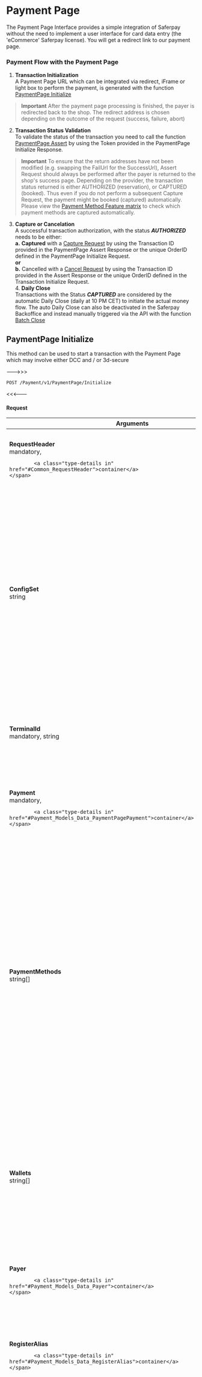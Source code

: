 # <a name="ChapterPaymentPage"></a>Payment Page

The Payment Page Interface provides a simple integration of Saferpay without the need to implement a user interface for card data entry (the 'eCommerce' Saferpay license). You will get a redirect link to our payment page.

### <a name="ChapterPaymentPageFlow"></a> Payment Flow with the Payment Page

1. **Transaction Initialization** <br /> A Payment Page URL which can be integrated via redirect, iFrame or light box to perform the payment, is generated with the function <a target="_self" href="http://saferpay.github.io/jsonapi/#Payment_v1_PaymentPage_Initialize">PaymentPage Initialize</a>

><i class="glyphicon glyphicon-hand-right"></i> **Important** After the payment page processing is finished, the payer is redirected back to the shop. The redirect address is chosen depending on the outcome of the request (success, failure, abort)

2. **Transaction Status Validation** <br /> To validate the status of the transaction you need to call the function <a target="_self" href="http://saferpay.github.io/jsonapi/#Payment_v1_PaymentPage_Assert">PaymentPage Assert</a> by using the Token 
provided in the PaymentPage Initialize Response.

><i class="glyphicon glyphicon-hand-right"></i> **Important** To ensure that the return addresses have not been modified (e.g. swapping the FailUrl for the SuccessUrl), Assert Request should always be performed after the payer is returned to the shop's success page. Depending on the provider, the transaction status returned is either AUTHORIZED (reservation), or CAPTURED (booked). Thus even if you do not perform a subsequent Capture Request, the payment might be booked (captured) automatically. Please view the  <a target="_blank" href="https://saferpay.github.io/sndbx/index.html#pm-functions">Payment Method Feature matrix</a> to check which payment methods are captured automatically.

3. **Capture or Cancelation** <br /> A successful transaction authorization, with the status ***AUTHORIZED*** needs to be  either: <br /> **a.** **Captured** with a <a target="_self" href="http://saferpay.github.io/jsonapi/#Payment_v1_Transaction_Capture">Capture Request</a> by using the Transaction ID provided  in the PaymentPage Assert Response or the unique OrderID defined in the PaymentPage Initialize Request.<br /> **or** <br /> **b.** Cancelled with a <a target="_self" href="http://saferpay.github.io/jsonapi/#Payment_v1_Transaction_Cancel">Cancel Request</a> by using the Transaction ID provided in the Assert Response or the unique OrderID defined in the Transaction Initialize Request. <br /> 4. **Daily Close** <br /> Transactions with the Status ***CAPTURED*** are considered by the automatic Daily Close (daily at 10 PM CET) to initiate the actual money flow. The auto Daily Close can also be deactivated in the Saferpay Backoffice and instead manually triggered via the API with the function <a target="_self" href="http://saferpay.github.io/jsonapi/index.html#ChapterBatch ">Batch Close</a>






## <a name="Payment_v1_PaymentPage_Initialize"></a>PaymentPage Initialize


This method can be used to start a transaction with the Payment Page which may involve either DCC and / or 3d-secure

--->>>

```
POST /Payment/v1/PaymentPage/Initialize
```

<<<---

#### Request




<table class="table">
	<thead>
		<tr>
			<th colspan="2">Arguments</th>
		</tr>
	</thead>
				<tr>
					<td class="col-sm-4 text-right">
	<strong>RequestHeader</strong><br />
	<span class="text-muted small">
			<span>
				<span class="text-mandatory">mandatory</span>,
			</span>
		
			<a class="type-details in" href="#Common_RequestHeader">container</a>
	</span>
</td>
<td class="col-sm-8">
	
	<div style="padding-bottom: 10px">General information about the request.</div>
	<i class="small text-muted">
			</i>
</td>
				</tr>
				<tr>
					<td class="col-sm-4 text-right">
	<strong>ConfigSet</strong><br />
	<span class="text-muted small">
		string
	</span>
</td>
<td class="col-sm-8">
	
	<div style="padding-bottom: 10px">This parameter let you define your payment page config (PPConfig) by name. If this parameters is not set, your default PPConfig will be applied if available.<br> When the PPConfig can't be found (e.g. wrong name), the Saferpay basic style will be applied to the payment page.</div>
	<i class="small text-muted">
Id[1..20]<br />
					<span>Example: name of your payment page config (case-insensitive)</span>
	</i>
</td>
				</tr>
				<tr>
					<td class="col-sm-4 text-right">
	<strong>TerminalId</strong><br />
	<span class="text-muted small">
			<span>
				<span class="text-mandatory">mandatory</span>,
			</span>
		string
	</span>
</td>
<td class="col-sm-8">
	
	<div style="padding-bottom: 10px">Saferpay terminal id</div>
	<i class="small text-muted">
Numeric[8..8]<br />
					<span>Example: 12345678</span>
	</i>
</td>
				</tr>
				<tr>
					<td class="col-sm-4 text-right">
	<strong>Payment</strong><br />
	<span class="text-muted small">
			<span>
				<span class="text-mandatory">mandatory</span>,
			</span>
		
			<a class="type-details in" href="#Payment_Models_Data_PaymentPagePayment">container</a>
	</span>
</td>
<td class="col-sm-8">
	
	<div style="padding-bottom: 10px">Information about the payment (amount, currency, ...)</div>
	<i class="small text-muted">
			</i>
</td>
				</tr>
				<tr>
					<td class="col-sm-4 text-right">
	<strong>PaymentMethods</strong><br />
	<span class="text-muted small">
		string[]
	</span>
</td>
<td class="col-sm-8">
	
	<div style="padding-bottom: 10px">Used to restrict the means of payment which are available to the payer for this transaction. If only one payment method id is set, the payment selection step will be skipped.</div>
	<i class="small text-muted">
Possible values: AMEX, BANCONTACT, BONUS, DINERS, DIRECTDEBIT, EPRZELEWY, EPS, GIROPAY, IDEAL, INVOICE, JCB, MAESTRO, MASTERCARD, MYONE, PAYPAL, PAYDIREKT, POSTCARD, POSTFINANCE, SOFORT, VISA, VPAY.<br />
					<span>Example: [&quot;VISA&quot;, &quot;MASTERCARD&quot;]</span>
	</i>
</td>
				</tr>
				<tr>
					<td class="col-sm-4 text-right">
	<strong>Wallets</strong><br />
	<span class="text-muted small">
		string[]
	</span>
</td>
<td class="col-sm-8">
	
	<div style="padding-bottom: 10px">Used to control if wallets should be enabled on the payment selection page and to go directly to the given wallet (if exactly one wallet is filled and PaymentMethods is not set).</div>
	<i class="small text-muted">
Possible values: MASTERPASS.<br />
					<span>Example: [&quot;MASTERPASS&quot;]</span>
	</i>
</td>
				</tr>
				<tr>
					<td class="col-sm-4 text-right">
	<strong>Payer</strong><br />
	<span class="text-muted small">
		
			<a class="type-details in" href="#Payment_Models_Data_Payer">container</a>
	</span>
</td>
<td class="col-sm-8">
	
	<div style="padding-bottom: 10px">Information about the payer</div>
	<i class="small text-muted">
			</i>
</td>
				</tr>
				<tr>
					<td class="col-sm-4 text-right">
	<strong>RegisterAlias</strong><br />
	<span class="text-muted small">
		
			<a class="type-details in" href="#Payment_Models_Data_RegisterAlias">container</a>
	</span>
</td>
<td class="col-sm-8">
	
	<div style="padding-bottom: 10px">If the given means of payment should be stored in Saferpay Secure Card Data storage (if applicable)</div>
	<i class="small text-muted">
			</i>
</td>
				</tr>
				<tr>
					<td class="col-sm-4 text-right">
	<strong>ReturnUrls</strong><br />
	<span class="text-muted small">
			<span>
				<span class="text-mandatory">mandatory</span>,
			</span>
		
			<a class="type-details in" href="#Payment_Models_Data_ReturnUrls">container</a>
	</span>
</td>
<td class="col-sm-8">
	
	<div style="padding-bottom: 10px">Urls which are to be used to redirect the payer back to the shop if the transaction requires some kind of browser redirection (3d-secure, dcc)<br><br>These Urls are used by Saferpay to redirect the shopper back to the merchant shop. You may add query string parameters to identify your session, but please be aware that the shopper could modify these parameters inside the browser!<br> The whole url including query string parameters should be as short as possible to prevent issues with specific browsers and must not exceed 2000 characters.<br> Note: you should not add sensitive data to the query string, as its contents is plainly visible inside the browser and will be logged by our web servers.</div>
	<i class="small text-muted">
			</i>
</td>
				</tr>
				<tr>
					<td class="col-sm-4 text-right">
	<strong>Notification</strong><br />
	<span class="text-muted small">
		
			<a class="type-details in" href="#Payment_Models_Data_Notification">container</a>
	</span>
</td>
<td class="col-sm-8">
	
	<div style="padding-bottom: 10px">Notification options</div>
	<i class="small text-muted">
			</i>
</td>
				</tr>
				<tr>
					<td class="col-sm-4 text-right">
	<strong>Styling</strong><br />
	<span class="text-muted small">
		
			<a class="type-details in" href="#Payment_Models_Data_Styling">container</a>
	</span>
</td>
<td class="col-sm-8">
	
	<div style="padding-bottom: 10px">Styling options</div>
	<i class="small text-muted">
			</i>
</td>
				</tr>
				<tr>
					<td class="col-sm-4 text-right">
	<strong>BillingAddressForm</strong><br />
	<span class="text-muted small">
		
			<a class="type-details in" href="#Payment_Models_Data_AddressForm">container</a>
	</span>
</td>
<td class="col-sm-8">
	
	<div style="padding-bottom: 10px">Used to have the payer enter his billing address in the payment process.</div>
	<i class="small text-muted">
			</i>
</td>
				</tr>
				<tr>
					<td class="col-sm-4 text-right">
	<strong>DeliveryAddressForm</strong><br />
	<span class="text-muted small">
		
			<a class="type-details in" href="#Payment_Models_Data_AddressForm">container</a>
	</span>
</td>
<td class="col-sm-8">
	
	<div style="padding-bottom: 10px">Used to have the payer enter his delivery address in the payment process.</div>
	<i class="small text-muted">
			</i>
</td>
				</tr>
				<tr>
					<td class="col-sm-4 text-right">
	<strong>CardForm</strong><br />
	<span class="text-muted small">
		
			<a class="type-details in" href="#Payment_Models_Data_CardForm">container</a>
	</span>
</td>
<td class="col-sm-8">
	
	<div style="padding-bottom: 10px">Options for card data entry form (if applicable)</div>
	<i class="small text-muted">
			</i>
</td>
				</tr>

</table>


--->>>

<p>Example:</p>
<pre class="prettyprint">
{
  "RequestHeader": {
    "SpecVersion": "1.6",
    "CustomerId": "[your customer id]",
    "RequestId": "[unique request identifier]",
    "RetryIndicator": 0
  },
  "TerminalId": "[your terminal id]",
  "Payment": {
    "Amount": {
      "Value": "100",
      "CurrencyCode": "CHF"
    },
    "OrderId": "Id of the order",
    "Description": "Description of payment"
  },
  "ReturnUrls": {
    "Success": "[your shop payment success url]",
    "Fail": "[your shop payment fail url]"
  }
}
</pre>

<<<---

#### Response




<table class="table">
	<thead>
		<tr>
			<th colspan="2">Arguments</th>
		</tr>
	</thead>
				<tr>
					<td class="col-sm-4 text-right">
	<strong>ResponseHeader</strong><br />
	<span class="text-muted small">
			<span>
				<span class="text-mandatory">mandatory</span>,
			</span>
		
			<a class="type-details in" href="#Common_ResponseHeader">container</a>
	</span>
</td>
<td class="col-sm-8">
	
	<div style="padding-bottom: 10px">Contains general informations about the response.</div>
	<i class="small text-muted">
			</i>
</td>
				</tr>
				<tr>
					<td class="col-sm-4 text-right">
	<strong>Token</strong><br />
	<span class="text-muted small">
			<span>
				<span class="text-mandatory">mandatory</span>,
			</span>
		string
	</span>
</td>
<td class="col-sm-8">
	
	<div style="padding-bottom: 10px">Token for later referencing</div>
	<i class="small text-muted">
					<span>Example: 234uhfh78234hlasdfh8234e1234</span>
	</i>
</td>
				</tr>
				<tr>
					<td class="col-sm-4 text-right">
	<strong>Expiration</strong><br />
	<span class="text-muted small">
			<span>
				<span class="text-mandatory">mandatory</span>,
			</span>
		date
	</span>
</td>
<td class="col-sm-8">
	
	<div style="padding-bottom: 10px">Expiration date / time of the generated token in ISO 8601 format in UTC. After this time, the token won’t be accepted for any further action.</div>
	<i class="small text-muted">
					<span>Example: 2011-07-14T19:43:37+01:00</span>
	</i>
</td>
				</tr>
				<tr>
					<td class="col-sm-4 text-right">
	<strong>RedirectUrl</strong><br />
	<span class="text-muted small">
			<span>
				<span class="text-mandatory">mandatory</span>,
			</span>
		string
	</span>
</td>
<td class="col-sm-8">
	
	<div style="padding-bottom: 10px">Redirecturl for the payment page transaction. Simply add this to a "Pay Now"-button or do an automatic redirect.</div>
	<i class="small text-muted">
					<span>Example: https://www.saferpay.com/vt2/api/PaymentPage/1234/12341234/z2p7a0plpgsd41m97wjvm5jza</span>
	</i>
</td>
				</tr>

</table>


--->>>

<p>Example:</p>
<pre class="prettyprint">
{
  "ResponseHeader": {
    "SpecVersion": "1.6",
    "RequestId": "Id of the request"
  },
  "Token": "234uhfh78234hlasdfh8234e1234",
  "Expiration": "2015-01-30T12:45:22.258+01:00",
  "RedirectUrl": "https://www.saferpay.com/vt2/api/..."
}
</pre>

<<<---





## <a name="Payment_v1_PaymentPage_Assert"></a>PaymentPage Assert

Call this function to safely check the status of the transaction from your server. Depending on the payment provider, the resulting transaction may either be an authorization or may already be captured (meaning the financial flow was already triggered). This will be visible in the status of the transaction container returned in the response.

If the transaction failed (the payer was redirected to the Fail url or he manipulated the return url), an error response with an http status code 400 or higher containing an error message will be returned providing some information on the transaction failure.

--->>>

```
POST /Payment/v1/PaymentPage/Assert
```

<<<---

#### Request




<table class="table">
	<thead>
		<tr>
			<th colspan="2">Arguments</th>
		</tr>
	</thead>
				<tr>
					<td class="col-sm-4 text-right">
	<strong>RequestHeader</strong><br />
	<span class="text-muted small">
			<span>
				<span class="text-mandatory">mandatory</span>,
			</span>
		
			<a class="type-details in" href="#Common_RequestHeader">container</a>
	</span>
</td>
<td class="col-sm-8">
	
	<div style="padding-bottom: 10px">General information about the request.</div>
	<i class="small text-muted">
			</i>
</td>
				</tr>
				<tr>
					<td class="col-sm-4 text-right">
	<strong>Token</strong><br />
	<span class="text-muted small">
			<span>
				<span class="text-mandatory">mandatory</span>,
			</span>
		string
	</span>
</td>
<td class="col-sm-8">
	
	<div style="padding-bottom: 10px">Token returned by initial call.</div>
	<i class="small text-muted">
Id[1..50]<br />
					<span>Example: 234uhfh78234hlasdfh8234e</span>
	</i>
</td>
				</tr>

</table>


--->>>

<p>Example:</p>
<pre class="prettyprint">
{
  "RequestHeader": {
    "SpecVersion": "1.6",
    "CustomerId": "[your customer id]",
    "RequestId": "[unique request identifier]",
    "RetryIndicator": 0
  },
  "Token": "234uhfh78234hlasdfh8234e"
}
</pre>

<<<---

#### Response




<table class="table">
	<thead>
		<tr>
			<th colspan="2">Arguments</th>
		</tr>
	</thead>
				<tr>
					<td class="col-sm-4 text-right">
	<strong>ResponseHeader</strong><br />
	<span class="text-muted small">
			<span>
				<span class="text-mandatory">mandatory</span>,
			</span>
		
			<a class="type-details in" href="#Common_ResponseHeader">container</a>
	</span>
</td>
<td class="col-sm-8">
	
	<div style="padding-bottom: 10px">Contains general informations about the response.</div>
	<i class="small text-muted">
			</i>
</td>
				</tr>
				<tr>
					<td class="col-sm-4 text-right">
	<strong>Transaction</strong><br />
	<span class="text-muted small">
			<span>
				<span class="text-mandatory">mandatory</span>,
			</span>
		
			<a class="type-details in" href="#Payment_Models_Data_PaymentTransaction">container</a>
	</span>
</td>
<td class="col-sm-8">
	
	<div style="padding-bottom: 10px">Information about the transaction</div>
	<i class="small text-muted">
			</i>
</td>
				</tr>
				<tr>
					<td class="col-sm-4 text-right">
	<strong>PaymentMeans</strong><br />
	<span class="text-muted small">
			<span>
				<span class="text-mandatory">mandatory</span>,
			</span>
		
			<a class="type-details in" href="#Payment_Models_Data_PaymentMeansInfo">container</a>
	</span>
</td>
<td class="col-sm-8">
	
	<div style="padding-bottom: 10px">Information about the means of payment</div>
	<i class="small text-muted">
			</i>
</td>
				</tr>
				<tr>
					<td class="col-sm-4 text-right">
	<strong>Payer</strong><br />
	<span class="text-muted small">
		
			<a class="type-details in" href="#Payment_Models_Data_PayerInfo">container</a>
	</span>
</td>
<td class="col-sm-8">
	
	<div style="padding-bottom: 10px">Information about the payer / card holder</div>
	<i class="small text-muted">
			</i>
</td>
				</tr>
				<tr>
					<td class="col-sm-4 text-right">
	<strong>RegistrationResult</strong><br />
	<span class="text-muted small">
		
			<a class="type-details in" href="#Payment_Models_Data_RegistrationResult">container</a>
	</span>
</td>
<td class="col-sm-8">
	
	<div style="padding-bottom: 10px">Information about the SCD registration outcome</div>
	<i class="small text-muted">
			</i>
</td>
				</tr>
				<tr>
					<td class="col-sm-4 text-right">
	<strong>ThreeDs</strong><br />
	<span class="text-muted small">
		
			<a class="type-details in" href="#Payment_Models_Data_ThreeDsInfo">container</a>
	</span>
</td>
<td class="col-sm-8">
	
	<div style="padding-bottom: 10px">3d-secure information if applicable</div>
	<i class="small text-muted">
			</i>
</td>
				</tr>
				<tr>
					<td class="col-sm-4 text-right">
	<strong>Dcc</strong><br />
	<span class="text-muted small">
		
			<a class="type-details in" href="#Payment_Models_Data_DccInfo">container</a>
	</span>
</td>
<td class="col-sm-8">
	
	<div style="padding-bottom: 10px">Dcc information, if applicable</div>
	<i class="small text-muted">
			</i>
</td>
				</tr>

</table>


--->>>

<p>Example:</p>
<pre class="prettyprint">
{
  "ResponseHeader": {
    "SpecVersion": "1.6",
    "RequestId": "[your request id]"
  },
  "Transaction": {
    "Type": "PAYMENT",
    "Status": "AUTHORIZED",
    "Id": "723n4MAjMdhjSAhAKEUdA8jtl9jb",
    "Date": "2015-01-30T12:45:22.258+01:00",
    "Amount": {
      "Value": "100",
      "CurrencyCode": "CHF"
    },
    "AcquirerName": "VISA Saferpay Test",
    "AcquirerReference": "000000"
  },
  "PaymentMeans": {
    "Brand": {
      "PaymentMethod": "VISA",
      "Name": "VISA"
    },
    "DisplayText": "9123 45xx xxxx 1234",
    "Card": {
      "MaskedNumber": "912345xxxxxx1234",
      "ExpYear": 2015,
      "ExpMonth": 9,
      "HolderName": "Max Mustermann",
      "CountryCode": "CH"
    }
  }
}
</pre>

<<<---






